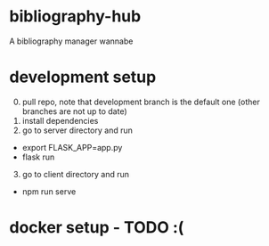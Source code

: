 # bibliography-hub
A bibliography manager wannabe

# development setup
0) pull repo, note that development branch is the default one (other branches are not up to date)
1) install dependencies
2) go to server directory and run
* export FLASK_APP=app.py
* flask run
3) go to client directory and run
* npm run serve

# docker setup - TODO :(

